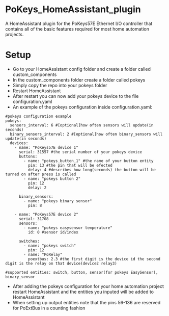# PoKeys_HomeAssistant_plugin

A HomeAssistant plugin for the PoKeys57E Ethernet I/O controller that contains all of the basic features required for most home automation projects.

# Setup

- Go to your HomeAssistant config folder and create a folder called custom_components
- In the custom_components folder create a folder called pokeys
- Simply copy the repo into your pokeys folder
- Restart HomeAssistant
- After restart you can now add your pokeys device to the file configuration.yaml
- An example of the pokeys configuration inside configuration.yaml:

```
#pokeys configuration example
pokeys:
  sensors_interval: 6 #[optional]how often sensors will update(in seconds)
  binary_sensors_interval: 2 #[optional]how often binary_sensors will update(in seconds)
  devices:
    - name: "PoKeys57E device 1"
      serial: 31557 #the serial number of your pokeys device
      buttons:
        - name: "pokeys_button_1" #the name of your button entity
          pin: 13 #the pin that will be efected
          delay: 4 #describes how long(seconds) the button will be turned on after press is called
        - name: "pokeys button 2"
          pin: 12
          delay: 2

      binary_sensors:
        - name: "pokeys binary sensor"
          pin: 8

    - name: "PoKeys57E device 2"
      serial: 31708
      sensors:
        - name: "pokeys easysensor temperature"
          id: 0 #sensor id/index

      switches:
        - name: "pokeys switch"
          pin: 12
        - name: "PoRelay"
          poextbus: 2.3 #the first digit is the device id the second digit is the relay on that device(device2 relay3)

#supported entities: switch, button, sensor(for pokeys EasySensor), binary_sensor
```

- After adding the pokeys configuration for your home automation project restart HomeAssistant and the entities you inputed will be added to HomeAssistant
- When setting up output entities note that the pins 56-136 are reserved for PoExtBus in a counting fashion
